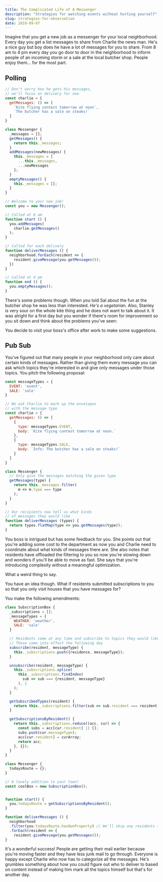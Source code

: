 ```yaml
---
title: The Complicated Life of A Messenger
description: "Strategies for watching events without hurting yourself"
slug: strategies-for-observation
date: 2019-09-07
---
```


Imagine that you get a new job as a messenger for your local neighborhood. Every day you get a list messages to share from Charlie the news man. He's a nice guy but boy does he have a lot of messages for you to share. From 8 am to 4 pm every day you go door to door in the neighborhood to inform people of an incoming storm or a sale at the local butcher shop. People enjoy them... for the most part.

## Polling

```javascript
// Don't worry how he gets his messages,
// we'll focus on delivery for now
const charlie = {
  getMessages: () => [
    `Kite flying contest tomorrow at noon`,
    `The butcher has a sale on steaks!`
  ]
}

class Messenger {
  _messages = [];
  getMessages() {
    return this._messages;
  }
  addMessages(newMessages) {
    this._messages = [
      ...this._messages,
      ...newMessages
    ];
  }
  emptyMessages() {
    this._messages = [];
  }
}

// Welcome to your new job!
const you = new Messenger();

// Called at 8 am
function start () {
  you.addMessages(
    charlie.getMessages()
  );
}

// Called for each delivery
function deliverMessages () {
  neighborhood.forEach(resident => {
    resident.giveMessage(you.getMessages());
  })
}

// Called at 4 pm
function end () {
  you.emptyMessages();
}
```

There's some problems though. When you told Sal about the fun at the butcher shop he was less than interested. *He's a vegetarian.* Also, Stanley is very sour on the whole kite thing and he does not want to talk about it. It was alright for a first day but you wonder if there's room for improvement so you sit down and think about the problems you've seen:

You decide to visit your boss's office after work to make some suggestions.

## Pub Sub

You've figured out that many people in your neighborhood only care about certain kinds of messages. Rather than giving them every message you can ask which topics they're interested in and give only messages under those topics. You pitch the following proposal:

```javascript
const messageTypes = {
  EVENT: 'event',
  SALE: 'sale'
}

// We ask Charlie to mark up the envelopes
// with the message type
const charlie = {
  getMessages: () => [
    {
      type: messageTypes.EVENT,
      body: `Kite flying contest tomorrow at noon.`
    },
    {
      type: messageTypes.SALE,
      body: `Info: The butcher has a sale on steaks!`
    }
  ]
}

class Messenger {
  // Only give the messages matching the given type
  getMessages(type) {
    return this._messages.filter(
      m => m.type === type
    );
  }
}

// Our recipients now tell us what kinds
// of messages they would like
function deliverMessages (types) {
  return types.flatMap(type => you.getMessages(type));
}
```

You boss is intrigued but has some feedback for you. She points out that you're adding some cost to the department as now you and Charlie need to coordinate about what kinds of messages there are. She also notes that residents have offloaded the filtering to you so now you're slowing down and wonders if you'll be able to move as fast. She says that you're introducing complexity without a meaningful optimization.

What a weird thing to say.

You have an idea though. What if residents submitted subscriptions to you so that you only visit houses that you have messages for?

You make the following amendments:

```javascript
class SubscriptionBox {
  _subscriptions = [];
  _messageTypes = {
    WEATHER: 'weather',
    SALE: 'sale'
  }

  // Residents come at any time and subscribe to topics they would like
  // These come into effect the following day
  subscribe(resident, messageType) {
    this._subscriptions.push({residence, messageType});
  }

  unsubscribe(resident, messageType) {
    this._subscriptions.splice(
      this._subscriptions.findIndex(
        sub => sub === {resident, messageType}
      ), 1
    );
  }

  getSubscribedTypes(resident) {
    return this._subscriptions.filter(sub => sub.resident === resident);
  }

  getSubscriptionsByResident() {
    return this._subscriptions.reduce((acc, cur) => {
      const subs = acc[cur.resident] || [];
      subs.push(cur.messageType);
      acc[cur.resident] = curArray;
      return acc;
    }, {});
  }
}

class Messenger {
  todaysRoute = {};
}

// A lovely addition to your town!
const coolBox = new SubscriptionBox();


function start() {
  you.todaysRoute = getSubscriptionsByResident();
}

function deliverMessages () {
  neighborhood
  .filter(you.todaysRoute.hasOwnProperty) // We'll skip any residents that don't have mail!
  .forEach(resident => {
    resident.giveMessage(you.getMessages());
}
```

It's a wonderful success! People are getting their mail earlier because you're moving faster and they have less junk mail to go through. Everyone is happy except Charlie who now has to categorize all the messages. He's grumbles something about how you could figure out who to deliver to based on content instead of making him mark all the topics himself but that's for another day.